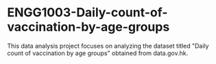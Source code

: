 # ENGG1003-Daily-count-of-vaccination-by-age-groups
This data analysis project focuses on analyzing the dataset titled "Daily count of vaccination by age groups" obtained from data.gov.hk.
